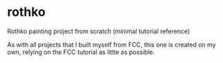 # rothko
Rothko painting project from scratch (minimal tutorial reference)

As with all projects that I built myself from FCC, this one is created on my own, relying on the FCC tutorial as little as possible.
